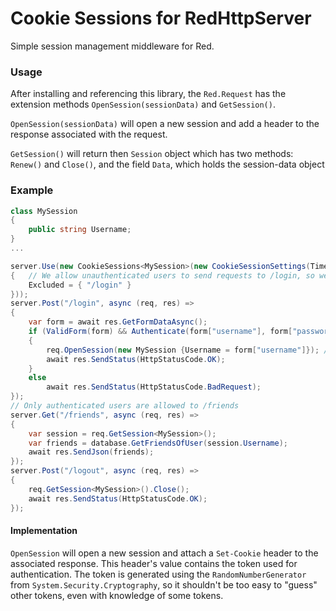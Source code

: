 # Cookie Sessions for RedHttpServer
Simple session management middleware for Red. 

### Usage
After installing and referencing this library, the `Red.Request` has the extension methods `OpenSession(sessionData)` and `GetSession()`.

`OpenSession(sessionData)` will open a new session and add a header to the response associated with the request.

`GetSession()` will return then `Session` object which has two methods: `Renew()` and `Close()`, and the field `Data`, which holds the session-data object


### Example
```csharp
class MySession 
{
    public string Username;
}
...

server.Use(new CookieSessions<MySession>(new CookieSessionSettings(TimeSpan.FromDays(1))
{   // We allow unauthenticated users to send requests to /login, so we can authenticate them
    Excluded = { "/login" }
}));
server.Post("/login", async (req, res) =>
{
    var form = await res.GetFormDataAsync();
    if (ValidForm(form) && Authenticate(form["username"], form["password"]))
    {
        req.OpenSession(new MySession {Username = form["username"]}); // Here we just have the username as session-data
        await res.SendStatus(HttpStatusCode.OK);
    }
    else 
        await res.SendStatus(HttpStatusCode.BadRequest);
});
// Only authenticated users are allowed to /friends
server.Get("/friends", async (req, res) => 
{
    var session = req.GetSession<MySession>();
    var friends = database.GetFriendsOfUser(session.Username);
    await res.SendJson(friends);
});
server.Post("/logout", async (req, res) => 
{
    req.GetSession<MySession>().Close();
    await res.SendStatus(HttpStatusCode.OK);
});
```

#### Implementation
`OpenSession` will open a new session and attach a `Set-Cookie` header to the associated response. 
This header's value contains the token used for authentication. 
The token is generated using the `RandomNumberGenerator` from `System.Security.Cryptography`, 
so it shouldn't be too easy to "guess" other tokens, even with knowledge of some tokens.

